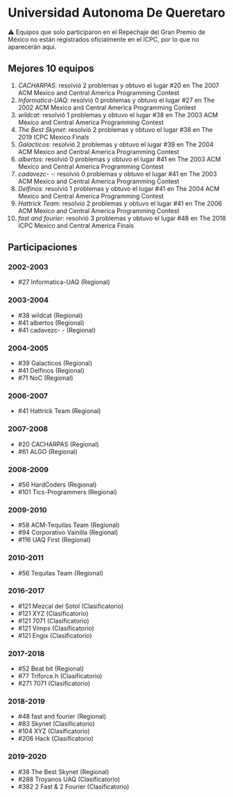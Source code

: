 # Universidad Autonoma De Queretaro

:warning: Equipos que solo participaron en el Repechaje del Gran Premio de México no están registrados oficialmente en el ICPC, por lo que no aparecerán aquí.

## Mejores 10 equipos

1. _CACHARPAS_: resolvió 2 problemas y obtuvo el lugar #20 en The 2007 ACM Mexico and Central America Programming Contest
1. _Informatica-UAQ_: resolvió 0 problemas y obtuvo el lugar #27 en The 2002 ACM Mexico and Central America Programming Contest
1. _wildcat_: resolvió 1 problemas y obtuvo el lugar #38 en The 2003 ACM Mexico and Central America Programming Contest
1. _The Best Skynet_: resolvió 2 problemas y obtuvo el lugar #38 en The 2019 ICPC Mexico Finals
1. _Galacticos_: resolvió 2 problemas y obtuvo el lugar #39 en The 2004 ACM Mexico and Central America Programming Contest
1. _albertos_: resolvió 0 problemas y obtuvo el lugar #41 en The 2003 ACM Mexico and Central America Programming Contest
1. _cadavezc- -_: resolvió 0 problemas y obtuvo el lugar #41 en The 2003 ACM Mexico and Central America Programming Contest
1. _Delfinos_: resolvió 1 problemas y obtuvo el lugar #41 en The 2004 ACM Mexico and Central America Programming Contest
1. _Hattrick Team_: resolvió 2 problemas y obtuvo el lugar #41 en The 2006 ACM Mexico and Central America Programming Contest
1. _fast and fourier_: resolvió 3 problemas y obtuvo el lugar #48 en The 2018 ICPC Mexico and Central America Finals

## Participaciones

### 2002-2003

- #27 Informatica-UAQ (Regional)

### 2003-2004

- #38 wildcat (Regional)
- #41 albertos (Regional)
- #41 cadavezc- - (Regional)

### 2004-2005

- #39 Galacticos (Regional)
- #41 Delfinos (Regional)
- #71 NoC (Regional)

### 2006-2007

- #41 Hattrick Team (Regional)

### 2007-2008

- #20 CACHARPAS (Regional)
- #61 ALGO (Regional)

### 2008-2009

- #56 HardCoders (Regional)
- #101 Tics-Programmers (Regional)

### 2009-2010

- #58 ACM-Tequilas Team (Regional)
- #94 Corporativo Vainilla (Regional)
- #116 UAQ First (Regional)

### 2010-2011

- #56 Tequilas Team (Regional)

### 2016-2017

- #121 Mezcal del Sotol (Clasificatorio)
- #121 XYZ (Clasificatorio)
- #121 7071 (Clasificatorio)
- #121 Vimps (Clasificatorio)
- #121 Engix (Clasificatorio)

### 2017-2018

- #52 Beat bit (Regional)
- #77 Triforce.h (Clasificatorio)
- #271 7071 (Clasificatorio)

### 2018-2019

- #48 fast and fourier (Regional)
- #83 Skynet (Clasificatorio)
- #104 XYZ (Clasificatorio)
- #206 Hack (Clasificatorio)

### 2019-2020

- #38 The Best Skynet (Regional)
- #288 Troyanos UAQ (Clasificatorio)
- #382 2 Fast & 2 Fourier (Clasificatorio)



